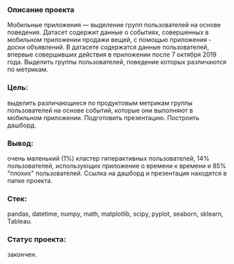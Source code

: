 ### Описание проекта
Мобильные приложения — выделение групп пользователей на основе поведения.
Датасет содержит данные о событиях, совершенных в мобильном приложении продажи вещей, с помощью приложения - доски объявлений.
В датасете содержатся данные пользователей, впервые совершивших действия в приложении после 7 октября 2019 года.
Выделить группы пользователей, поведение которых различаются по метрикам. 
### Цель: 
выделить различающиеся по продуктовым метрикам группы пользователей на основе событий, которые они выполняют в мобильном приложении. Подготовить презентацию. Построить дашборд.
### Вывод: 
очень маленький (1%) кластер гиперактивных пользователей, 14% пользователей, использующих приложение о времени к времени и 85% "плохих" пользователей.
Ссылка на дашборд и презентация находятся в папке проекта.
### Стек: 
pandas, datetime, numpy, math, matplotlib, scipy, pyplot, seaborn, sklearn, Tableau.
### Статус проекта: 
закончен.
